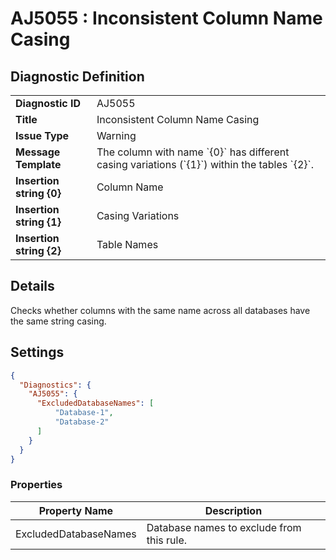 # AJ5055 : Inconsistent Column Name Casing

## Diagnostic Definition

<table>
  <tr>
    <td class="header"><b>Diagnostic ID</b></td>
    <td>AJ5055</td>
  </tr>
  <tr>
    <td class="header"><b>Title</b></td>
    <td>Inconsistent Column Name Casing</td>
  </tr>
  <tr>
    <td class="header"><b>Issue Type</b></td>
    <td>Warning</td>
  </tr>
  <tr>
    <td class="header"><b>Message Template</b></td>
    <td>The column with name `{0}` has different casing variations (`{1}`) within the tables `{2}`.</td>
  </tr>
    <tr>
    <td class="header"><b>Insertion string {0}</b></td>
    <td>Column Name</td>
  </tr>
  <tr>
    <td class="header"><b>Insertion string {1}</b></td>
    <td>Casing Variations  </td>
  </tr>
  <tr>
    <td class="header"><b>Insertion string {2}</b></td>
    <td>Table Names</td>
  </tr>

</table>

## Details

Checks whether columns with the same name across all databases have the same string casing.


## Settings

```json
{
  "Diagnostics": {
    "AJ5055": {
      "ExcludedDatabaseNames": [
          "Database-1",
          "Database-2"
      ]
    }
  }
}
```


### Properties

| Property Name         | Description                               |
|-----------------------|-------------------------------------------|
| ExcludedDatabaseNames | Database names to exclude from this rule. |




